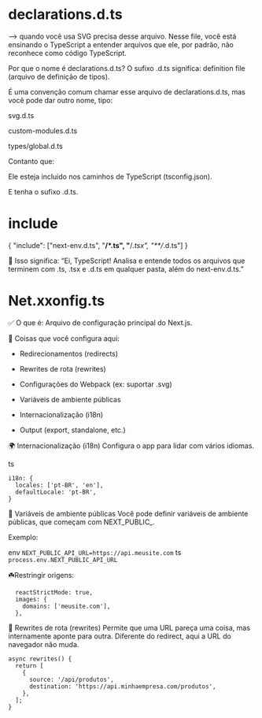 # declarations.d.ts

--> quando você usa SVG precisa desse arquivo. Nesse file, você está ensinando o TypeScript a entender arquivos que ele, por padrão, não reconhece como código TypeScript.

Por que o nome é declarations.d.ts?
O sufixo .d.ts significa: definition file (arquivo de definição de tipos).

É uma convenção comum chamar esse arquivo de declarations.d.ts, mas você pode dar outro nome, tipo:

svg.d.ts

custom-modules.d.ts

types/global.d.ts

Contanto que:

Ele esteja incluído nos caminhos de TypeScript (tsconfig.json).

E tenha o sufixo .d.ts.

# include

  {
    "include": ["next-env.d.ts", "**/*.ts", "**/*.tsx", "**/*.d.ts"]
  }

💬 Isso significa:
“Ei, TypeScript! Analisa e entende todos os arquivos que terminem com .ts, .tsx e .d.ts em qualquer pasta, além do next-env.d.ts.”


# Net.xxonfig.ts

✅ O que é:
Arquivo de configuração principal do Next.js.

📄 Coisas que você configura aqui:

 - Redirecionamentos (redirects)
  
 - Rewrites de rota (rewrites)
  
 - Configurações do Webpack (ex: suportar .svg)
  
 - Variáveis de ambiente públicas
  
 - Internacionalização (i18n)
  
 - Output (export, standalone, etc.)

🌍 Internacionalização (i18n)
Configura o app para lidar com vários idiomas.

ts

    i18n: {
      locales: ['pt-BR', 'en'],
      defaultLocale: 'pt-BR',
    }

🌱 Variáveis de ambiente públicas
Você pode definir variáveis de ambiente públicas, que começam com NEXT_PUBLIC_.

Exemplo:

  env
  `NEXT_PUBLIC_API_URL=https://api.meusite.com`
  ts
  `process.env.NEXT_PUBLIC_API_URL`


☘️Restringir origens:

      reactStrictMode: true,
      images: {
        domains: ['meusite.com'],
      },
  
🔄 Rewrites de rota (rewrites)
Permite que uma URL pareça uma coisa, mas internamente aponte para outra.
Diferente do redirect, aqui a URL do navegador não muda.

    async rewrites() {
      return [
        {
          source: '/api/produtos',
          destination: 'https://api.minhaempresa.com/produtos',
        },
      ];
    }




